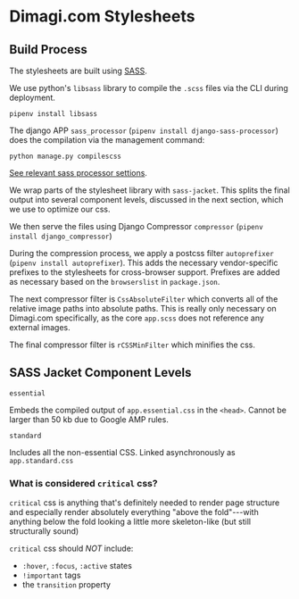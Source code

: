 # Dimagi.com Stylesheets

## Build Process

The stylesheets are built using [SASS](https://sass-lang.com/).

We use python's `libsass` library to compile the `.scss` files via
the CLI during deployment.

```
pipenv install libsass
```

The django APP `sass_processor` (`pipenv install django-sass-processor`)
does the compilation via the management command:

```
python manage.py compilescss
```

[See relevant sass processor settions](https://github.com/dimagi/dimagi.com/blob/master/settings.py#L128-L134).

We wrap parts of the stylesheet library with `sass-jacket`. This splits
the final output into several component levels, discussed in the next section,
which we use to optimize our css.

We then serve the files using Django Compressor `compressor`
(`pipenv install django_compressor`)

During the compression process, we apply a postcss filter `autoprefixer`
(`pipenv install autoprefixer`). This adds the necessary vendor-specific
prefixes to the stylesheets for cross-browser support. Prefixes are added
as necessary based on the `browserslist` in `package.json`.

The next compressor filter is `CssAbsoluteFilter` which converts all of
the relative image paths into absolute paths. This is really only necessary
on Dimagi.com specifically, as the core `app.scss` does not reference any
external images.

The final compressor filter is `rCSSMinFilter` which minifies the css.


## SASS Jacket Component Levels

`essential`

Embeds the compiled output of `app.essential.css` in the `<head>`.
Cannot be larger than 50 kb due to Google AMP rules.

`standard`

Includes all the non-essential CSS. Linked asynchronously as `app.standard.css`

### What is considered `critical` css?

`critical` css is anything that's definitely needed to render page structure and
especially render absolutely everything "above the fold"---with anything below
the fold looking a little more skeleton-like (but still structurally sound)

`critical` css should *NOT* include:

- `:hover`, `:focus`, `:active` states
- `!important` tags
- the `transition` property

